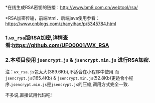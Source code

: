 *在线生成RSA密钥的链接：http://www.bm8.com.cn/webtool/rsa/

*RSA加密传输，前端html、后端java使用参看：https://www.cnblogs.com/zhaoyihao/p/5345784.html

### 1.`wx_rsa`版RSA加密,详情查看:https://github.com/UFO0001/WX_RSA

### 2.本项目使用 `jsencrypt.js` & `jsencrypt.min.js` 进行RSA加密.

注：`wx_rsa.js`包太大(389.6Kb),不适合在小程序中使用.而 `jsencrypt.js`(165.4Kb) & `jsencrypt.min.js`(52.8Kb)更适合小程序.`jsencrypt.min.js`是`jsencrypt.js`的压缩,调用方式完全一致.

不多说,直接试用代码吧!
